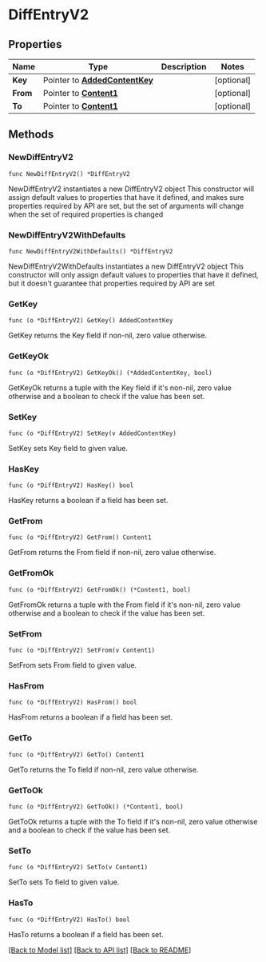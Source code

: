 # DiffEntryV2

## Properties

Name | Type | Description | Notes
------------ | ------------- | ------------- | -------------
**Key** | Pointer to [**AddedContentKey**](AddedContentKey.md) |  | [optional] 
**From** | Pointer to [**Content1**](Content1.md) |  | [optional] 
**To** | Pointer to [**Content1**](Content1.md) |  | [optional] 

## Methods

### NewDiffEntryV2

`func NewDiffEntryV2() *DiffEntryV2`

NewDiffEntryV2 instantiates a new DiffEntryV2 object
This constructor will assign default values to properties that have it defined,
and makes sure properties required by API are set, but the set of arguments
will change when the set of required properties is changed

### NewDiffEntryV2WithDefaults

`func NewDiffEntryV2WithDefaults() *DiffEntryV2`

NewDiffEntryV2WithDefaults instantiates a new DiffEntryV2 object
This constructor will only assign default values to properties that have it defined,
but it doesn't guarantee that properties required by API are set

### GetKey

`func (o *DiffEntryV2) GetKey() AddedContentKey`

GetKey returns the Key field if non-nil, zero value otherwise.

### GetKeyOk

`func (o *DiffEntryV2) GetKeyOk() (*AddedContentKey, bool)`

GetKeyOk returns a tuple with the Key field if it's non-nil, zero value otherwise
and a boolean to check if the value has been set.

### SetKey

`func (o *DiffEntryV2) SetKey(v AddedContentKey)`

SetKey sets Key field to given value.

### HasKey

`func (o *DiffEntryV2) HasKey() bool`

HasKey returns a boolean if a field has been set.

### GetFrom

`func (o *DiffEntryV2) GetFrom() Content1`

GetFrom returns the From field if non-nil, zero value otherwise.

### GetFromOk

`func (o *DiffEntryV2) GetFromOk() (*Content1, bool)`

GetFromOk returns a tuple with the From field if it's non-nil, zero value otherwise
and a boolean to check if the value has been set.

### SetFrom

`func (o *DiffEntryV2) SetFrom(v Content1)`

SetFrom sets From field to given value.

### HasFrom

`func (o *DiffEntryV2) HasFrom() bool`

HasFrom returns a boolean if a field has been set.

### GetTo

`func (o *DiffEntryV2) GetTo() Content1`

GetTo returns the To field if non-nil, zero value otherwise.

### GetToOk

`func (o *DiffEntryV2) GetToOk() (*Content1, bool)`

GetToOk returns a tuple with the To field if it's non-nil, zero value otherwise
and a boolean to check if the value has been set.

### SetTo

`func (o *DiffEntryV2) SetTo(v Content1)`

SetTo sets To field to given value.

### HasTo

`func (o *DiffEntryV2) HasTo() bool`

HasTo returns a boolean if a field has been set.


[[Back to Model list]](../README.md#documentation-for-models) [[Back to API list]](../README.md#documentation-for-api-endpoints) [[Back to README]](../README.md)


